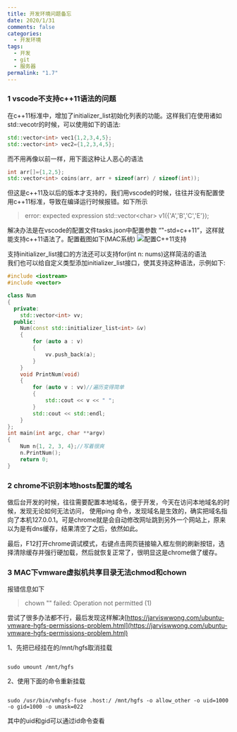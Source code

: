 ```yaml
---
title: 开发环境问题备忘
date: 2020/1/31
comments: false
categories:
  - 开发环境
tags:
  - 开发
  - git
  - 服务器
permalink: "1.7"
---
```

### 1 vscode不支持c++11语法的问题

在c++11标准中，增加了initializer_list初始化列表的功能。这样我们在使用诸如std::vecotr的时候，可以使用如下的语法:

```C++
std::vector<int> vec1{1,2,3,4,5};
std::vector<int> vec2={1,2,3,4,5};
```

而不用再像以前一样，用下面这种让人恶心的语法

```c++
int arr[]={1,2,5};
std::vector<int> coins(arr, arr + sizeof(arr) / sizeof(int));
```

但这是c++11及以后的版本才支持的，我们用vscode的时候，往往并没有配置使用c++11标准，导致在编译运行时候报错。如下所示

>error: expected expression
    std::vector\<char> v1({'A','B','C','E'});

解决办法是在vscode的配置文件tasks.json中配置参数 “"-std=c++11”，这样就能支持c++11语法了。配置截图如下(MAC系统)
![配置C++11支持](https://pic.downk.cc/item/5e97f94bc2a9a83be54d5759.jpg)

支持initializer_list接口的方法还可以支持for(int n: nums)这样简洁的语法  
我们也可以给自定义类型添加initializer_list接口，使其支持这种语法，示例如下:

```c++
#include <iostream>
#include <vector>

class Num
{
  private:
    std::vector<int> vv;
  public:
    Num(const std::initializer_list<int> &v)
    {
        for (auto a : v)
        {
            vv.push_back(a);
        }
    }
    void PrintNum(void)
    {
        for (auto v : vv)//遍历变得简单
        {
            std::cout << v << " ";
        }
        std::cout << std::endl;
    }
};
int main(int argc, char **argv)
{
    Num n{1, 2, 3, 4};//写着很爽
    n.PrintNum();
    return 0;
}
```

### 2 chrome不识别本地hosts配置的域名

做后台开发的时候，往往需要配置本地域名，便于开发，今天在访问本地域名的时候，发现无论如何无法访问，
使用ping 命令，发现域名是生效的，确实把域名指向了本机127.0.0.1。可是chrome就是会自动修改网址跳到另外一个网站上，原来以为是有dns缓存，结果清空了之后，依然如此。

最后，F12打开chrome调试模式，右键点击网页链接输入框左侧的刷新按钮，选择清除缓存并强行硬加载，然后就恢复正常了，很明显这是chrome做了缓存。

### 3 MAC下vmware虚拟机共享目录无法chmod和chown

报错信息如下

> chown "" failed: Operation not permitted (1)

尝试了很多办法都不行，最后发现这样解决[https://jarviswwong.com/ubuntu-vmware-hgfs-permissions-problem.html](https://jarviswwong.com/ubuntu-vmware-hgfs-permissions-problem.html)

1、先把已经挂在的/mnt/hgfs取消挂载

```shell

sudo umount /mnt/hgfs
````

2、使用下面的命令重新挂载

```shell

sudo /usr/bin/vmhgfs-fuse .host:/ /mnt/hgfs -o allow_other -o uid=1000 -o gid=1000 -o umask=022
```

其中的uid和gid可以通过id命令查看
